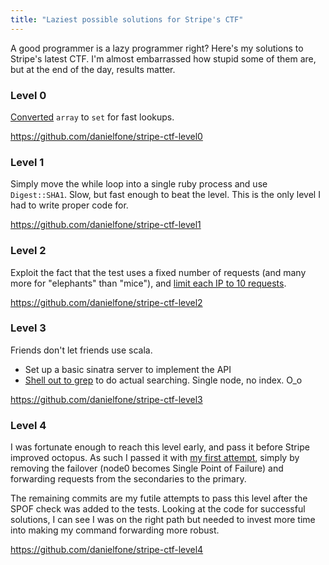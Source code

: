 ```yaml
---
title: "Laziest possible solutions for Stripe's CTF"
---
```


A good programmer is a lazy programmer right? Here's my solutions to Stripe's latest CTF.
I'm almost embarrassed how stupid some of them are, but at the end of the day, results matter.

### Level 0

[Converted](https://github.com/danielfone/stripe-ctf-level0/commit/fef0cfcba371dc29d9f0fd1f7bc0e1c9e1161b38#diff-1) `array` to `set` for fast lookups.

<https://github.com/danielfone/stripe-ctf-level0>

### Level 1

Simply move the while loop into a single ruby process and use `Digest::SHA1`. Slow, but fast enough to beat the level.
This is the only level I had to write proper code for.

<https://github.com/danielfone/stripe-ctf-level1>

### Level 2

Exploit the fact that the test uses a fixed number of requests (and many more for "elephants" than "mice"), and [limit each IP to 10 requests](https://github.com/danielfone/stripe-ctf-level2/commit/7f1171a8400c39ac691c54fa0cddbc9ea4202edb#diff-1).

<https://github.com/danielfone/stripe-ctf-level2>

### Level 3

Friends don't let friends use scala.

* Set up a basic sinatra server to implement the API
* [Shell out to grep](https://github.com/danielfone/stripe-ctf-level3/blob/master/search.rb#L24) to do actual searching. Single node, no index. O_o

<https://github.com/danielfone/stripe-ctf-level3>

### Level 4

I was fortunate enough to reach this level early, and pass it before Stripe improved octopus. As such I passed it with [my first attempt](https://github.com/danielfone/stripe-ctf-level4/commit/10be54c6915d1492791bb147a0c9daeb3c27003d), simply by removing the failover (node0 becomes Single Point of Failure) and forwarding requests from the secondaries to the primary.

The remaining commits are my futile attempts to pass this level after the SPOF check was added to the tests. Looking at the code for successful solutions, I can see I was on the right path but needed to invest more time into making my command forwarding more robust.

<https://github.com/danielfone/stripe-ctf-level4>
